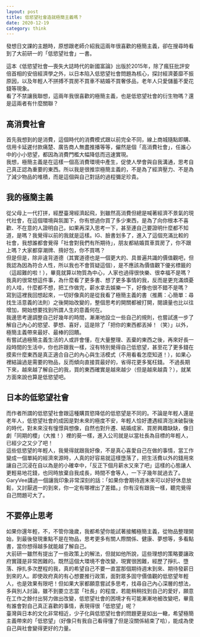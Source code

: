 ```yaml
---
layout: post
title: 低慾望社會造就極簡主義嗎？
date: 2020-12-19
category: think
---
```

發想日文課的主題時，原想跟老師介紹我這兩年很喜歡的極簡主義，卻在搜尋時看到了大前研一的「低慾望社會」一書。

這本《低慾望社會—喪失大誌時代的新國富論》出版於2015年，除了瘋狂批評安倍首相的安倍經濟學之外，以日本陷入低慾望社會問題為核心，探討經濟萎靡不振原因，以及年輕人不拼搏不買房不買車不結婚不買奢侈品，老年人只愛儲蓄不愛花錢等現象。  
看了不禁讓我聯想，這兩年我很喜歡的極簡主義，也是低慾望社會的衍生物嗎？還是這兩者有什麼關聯？


## 高消費社會
首先我想到的是消費，這個時代的消費模式跟以前完全不同，線上商城隨點即購、信用卡延遲付款痛楚、廣告商人無盡推播等等，儼然是個「高消費社會」，任誰心中的小小慾望，都因為消費門檻大幅降低而迅速實現。  
我想，極簡主義是在這樣一個高消費環境中產生，促使人學會與自我溝通，思考自己真正認為重要的東西。所以我是很推崇極簡主義的，不是為了經濟壓力、不是為了減少物品的堆積，而是這個與自己對話的過程彌足珍貴。

## 我的極簡主義
從父母上一代打拼，經歷臺灣經濟起飛，到雖然高消費但總是喊著經濟不景氣的現代社會，在這個環境與氛圍下，你有想過你買了多少東西，是為了向你根本不喜歡、不在意的人證明自己，如果再深入思考一下，甚至連自己要證明什麼都不知道，是嗎？我覺得以前的我就是這樣。IG、臉書划多了，進入了這個充滿比較的社會，我想誰都會覺得「社會對我們有所期待」，朋友都結婚買車買房了，你不跟上嗎？大家都穿潮牌、揹好包，你不買嗎？  
但是但是，除非違背道德（其實道德也是一個更大的、具普遍共識的價值觀吧，但我認為因為符合人性，所以我也不會質疑這個），是不應該為價值觀下優劣標籤的（這超難的啦！），畢竟就算以物質為中心，人家也過得很快樂、很幸福不是嗎？我真的很常想這件事，為什麼看了更多書、想了更多事情的我，反而是更充滿煩憂的人哇，什麼都不想，把工作做完，薪水拿去娛樂一下，好像也很不錯不是嗎？  
寫到這裡我回想起來，一切好像真的是從我看了極簡主義的書（推薦：心簡單：尋找生活意義的法則）之後開始改變的，整個思考的開關都被打開，閱讀量也比以往增加，開始想要找到所謂人生的意義何在。  
我邊思考邊調整自己好幾年的時間，漸漸地設立一些自己的規則，也嘗試進一步了解自己內心的慾望、夢想、喜好，這是除了「把你的東西都丟掉！（笑）」以外，極簡主義帶來最好、最棒的回饋。  
有嘗試過極簡主義生活的人或許會懂，在大量整理、丟棄的東西之後，再來好長一段時間的生活中，你也許跟我一樣，沒有特別覺得自己低慾望，甚至花了更多錢在摸索什麼東西是真正適合自己的內心與生活模式（不用看看怎麼知道！），如果心裡結論過是需要的物品，反而傾向直接買最好的，省得花更多冤枉錢。
不過長期下來，越來越了解自己的我，買的東西確實是越來越少（但是越來越貴？），就某方面來說也算是低慾望吧。


## 日本的低慾望社會
而作者所謂的低慾望社會跟這種購買慾降低的低慾望是不同的。不論是年輕人還是老年人，低慾望社會的成因是對未來的極度不安，年輕人恰好遭遇經濟泡沫破裂後的時代，對未來沒有憧憬與想像，自然也對升遷、結婚成家、買房興趣缺缺，像日劇「同期的櫻」（大推！）裡的葵一樣，進入公司就是以當社長為目標的年輕人，已經少之又少了吧！  
這些低慾望的年輕人，我覺得就跟我好像，不是真心喜愛自己在做的事情，當工作變成一個單純的經濟來源時，人真的好容易就這樣墮落了，把生活費以外的錢用來讓自己沉浸在自以為是的小確幸中，「反正下個月薪水又來了吧」這樣的心態讓人更輕易地花錢，也同時放棄自我成長，時間不會等人，一下子幾年就過去了。  
GaryVee講過一個讓我印象非常深刻的話：「如果你會期待週末來可以好好休息放鬆，又討厭週一的到來，你一定有哪裡出了差錯。」你有沒有跟我一樣，聽完覺得自己問題可大了。


## 不要停止思考
如果你還年輕，不，不管你幾歲，我都希望你能試著接觸極簡主義，從物品整理開始，到最後發現重點不是在物品，思考更多有關人際關係、健康、夢想等，多看點書，當你想得越多就能越了解自己。  
大前研一雖然有提出了一些政策上的解法，但就如他所說，這些理想的策略要讓政府實踐是非常困難的。既然這個大環境不會改變，現實很困難，經歷了掙扎、墮落、掙扎多次歷程的我，真的希望自己不要一直當那個期待週末到來、期待發薪日到來的人。即使政府真的有心想要推行政策，面對眾多固守價值觀的低慾望年輕人，也是效果有限吧！但如果大家都願意嘗試多思考，找尋自己內心深層的想法，多與別人討論，雖不到要立志當「社長」的程度，若能稍稍找到自己的愛好，願意在工作之餘付出努力做出改變，低慾望社會的困境才有可能漸漸地被改變吧，畢竟有誰會對自己真正喜歡的事情，表現得很「低慾望」呢？  
臺灣與日本的文化非常相近，少子化與低慾望社會的問題更是如出一轍，希望極簡主義帶來的「低慾望」（好像只有我自己看得懂了但是沒關係結束了哈），能成為使自己與社會變得更好的力量。